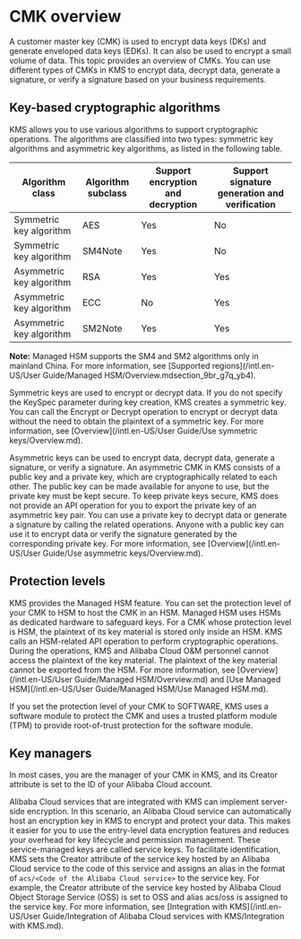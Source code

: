 # CMK overview

A customer master key \(CMK\) is used to encrypt data keys \(DKs\) and generate enveloped data keys \(EDKs\). It can also be used to encrypt a small volume of data. This topic provides an overview of CMKs. You can use different types of CMKs in KMS to encrypt data, decrypt data, generate a signature, or verify a signature based on your business requirements.

## Key-based cryptographic algorithms

KMS allows you to use various algorithms to support cryptographic operations. The algorithms are classified into two types: symmetric key algorithms and asymmetric key algorithms, as listed in the following table.

|Algorithm class|Algorithm subclass|Support encryption and decryption|Support signature generation and verification|
|---------------|------------------|---------------------------------|---------------------------------------------|
|Symmetric key algorithm|AES|Yes|No|
|Symmetric key algorithm|SM4Note|Yes|No|
|Asymmetric key algorithm|RSA|Yes|Yes|
|Asymmetric key algorithm|ECC|No|Yes|
|Asymmetric key algorithm|SM2Note|Yes|Yes|

**Note:** Managed HSM supports the SM4 and SM2 algorithms only in mainland China. For more information, see [Supported regions](/intl.en-US/User Guide/Managed HSM/Overview.mdsection_9br_g7q_yb4).

Symmetric keys are used to encrypt or decrypt data. If you do not specify the KeySpec parameter during key creation, KMS creates a symmetric key. You can call the Encrypt or Decrypt operation to encrypt or decrypt data without the need to obtain the plaintext of a symmetric key. For more information, see [Overview](/intl.en-US/User Guide/Use symmetric keys/Overview.md).

Asymmetric keys can be used to encrypt data, decrypt data, generate a signature, or verify a signature. An asymmetric CMK in KMS consists of a public key and a private key, which are cryptographically related to each other. The public key can be made available for anyone to use, but the private key must be kept secure. To keep private keys secure, KMS does not provide an API operation for you to export the private key of an asymmetric key pair. You can use a private key to decrypt data or generate a signature by calling the related operations. Anyone with a public key can use it to encrypt data or verify the signature generated by the corresponding private key. For more information, see [Overview](/intl.en-US/User Guide/Use asymmetric keys/Overview.md).

## Protection levels

KMS provides the Managed HSM feature. You can set the protection level of your CMK to HSM to host the CMK in an HSM. Managed HSM uses HSMs as dedicated hardware to safeguard keys. For a CMK whose protection level is HSM, the plaintext of its key material is stored only inside an HSM. KMS calls an HSM-related API operation to perform cryptographic operations. During the operations, KMS and Alibaba Cloud O&M personnel cannot access the plaintext of the key material. The plaintext of the key material cannot be exported from the HSM. For more information, see [Overview](/intl.en-US/User Guide/Managed HSM/Overview.md) and [Use Managed HSM](/intl.en-US/User Guide/Managed HSM/Use Managed HSM.md).

If you set the protection level of your CMK to SOFTWARE, KMS uses a software module to protect the CMK and uses a trusted platform module \(TPM\) to provide root-of-trust protection for the software module.

## Key managers

In most cases, you are the manager of your CMK in KMS, and its Creator attribute is set to the ID of your Alibaba Cloud account.

Alibaba Cloud services that are integrated with KMS can implement server-side encryption. In this scenario, an Alibaba Cloud service can automatically host an encryption key in KMS to encrypt and protect your data. This makes it easier for you to use the entry-level data encryption features and reduces your overhead for key lifecycle and permission management. These service-managed keys are called service keys. To facilitate identification, KMS sets the Creator attribute of the service key hosted by an Alibaba Cloud service to the code of this service and assigns an alias in the format of `acs/<Code of the Alibaba Cloud service>` to the service key. For example, the Creator attribute of the service key hosted by Alibaba Cloud Object Storage Service \(OSS\) is set to OSS and alias acs/oss is assigned to the service key. For more information, see [Integration with KMS](/intl.en-US/User Guide/Integration of Alibaba Cloud services with KMS/Integration with KMS.md).


